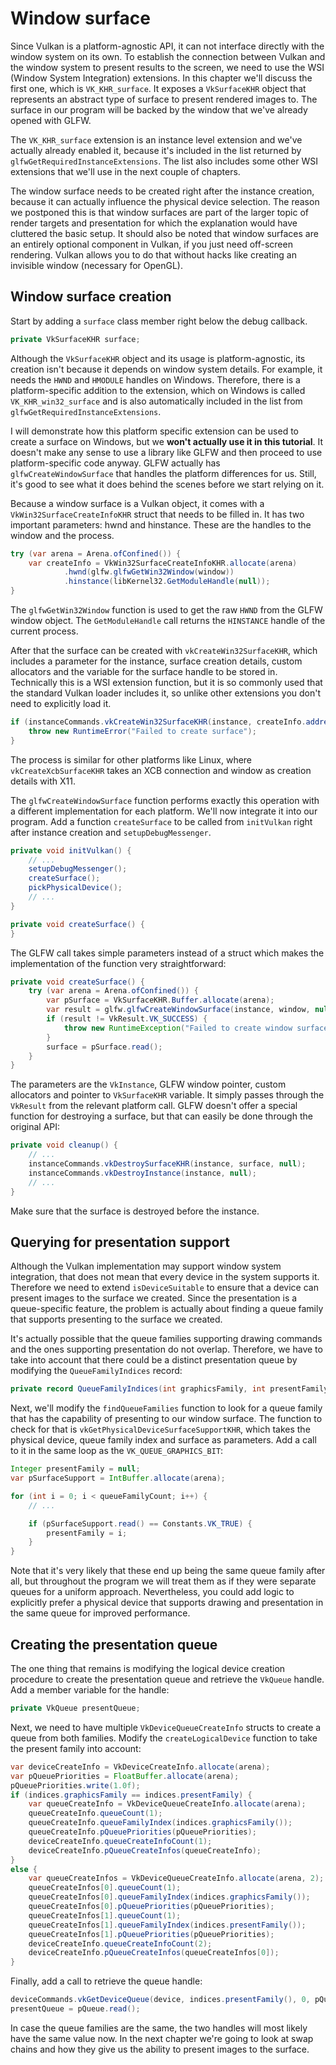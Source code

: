 # Window surface

Since Vulkan is a platform-agnostic API, it can not interface directly with the window system on its own. To establish the connection between Vulkan and the window system to present results to the screen, we need to use the WSI (Window System Integration) extensions. In this chapter we'll discuss the first one, which is `VK_KHR_surface`. It exposes a `VkSurfaceKHR` object that represents an abstract type of surface to present rendered images to. The surface in our program will be backed by the window that we've already opened with GLFW.

The `VK_KHR_surface` extension is an instance level extension and we've actually already enabled it, because it's included in the list returned by `glfwGetRequiredInstanceExtensions`. The list also includes some other WSI extensions that we'll use in the next couple of chapters.

The window surface needs to be created right after the instance creation, because it can actually influence the physical device selection. The reason we postponed this is that window surfaces are part of the larger topic of render targets and presentation for which the explanation would have cluttered the basic setup. It should also be noted that window surfaces are an entirely optional component in Vulkan, if you just need off-screen rendering. Vulkan allows you to do that without hacks like creating an invisible window (necessary for OpenGL).

## Window surface creation

Start by adding a `surface` class member right below the debug callback.

```java
private VkSurfaceKHR surface;
```

Although the `VkSurfaceKHR` object and its usage is platform-agnostic, its creation isn't because it depends on window system details. For example, it needs the `HWND` and `HMODULE` handles on Windows. Therefore, there is a platform-specific addition to the extension, which on Windows is called `VK_KHR_win32_surface` and is also automatically included in the list from `glfwGetRequiredInstanceExtensions`.

I will demonstrate how this platform specific extension can be used to create a surface on Windows, but we **won't actually use it in this tutorial**. It doesn't make any sense to use a library like GLFW and then proceed to use platform-specific code anyway. GLFW actually has `glfwCreateWindowSurface` that handles the platform differences for us. Still, it's good to see what it does behind the scenes before we start relying on it.

Because a window surface is a Vulkan object, it comes with a `VkWin32SurfaceCreateInfoKHR` struct that needs to be filled in. It has two important parameters: hwnd and hinstance. These are the handles to the window and the process.

```java
try (var arena = Arena.ofConfined()) {
    var createInfo = VkWin32SurfaceCreateInfoKHR.allocate(arena)
            .hwnd(glfw.glfwGetWin32Window(window))
            .hinstance(libKernel32.GetModuleHandle(null));
}
```

The `glfwGetWin32Window` function is used to get the raw `HWND` from the GLFW window object. The `GetModuleHandle` call returns the `HINSTANCE` handle of the current process.

After that the surface can be created with `vkCreateWin32SurfaceKHR`, which includes a parameter for the instance, surface creation details, custom allocators and the variable for the surface handle to be stored in. Technically this is a WSI extension function, but it is so commonly used that the standard Vulkan loader includes it, so unlike other extensions you don't need to explicitly load it.

```java
if (instanceCommands.vkCreateWin32SurfaceKHR(instance, createInfo.address(), null, pSurface) != VkResult.VK_SUCCESS) {
    throw new RuntimeError("Failed to create surface");
}
```

The process is similar for other platforms like Linux, where `vkCreateXcbSurfaceKHR` takes an XCB connection and window as creation details with X11.

The `glfwCreateWindowSurface` function performs exactly this operation with a different implementation for each platform. We'll now integrate it into our program. Add a function `createSurface` to be called from `initVulkan` right after instance creation and `setupDebugMessenger`.

```java
private void initVulkan() {
    // ...
    setupDebugMessenger();
    createSurface();
    pickPhysicalDevice();
    // ...
}

private void createSurface() {
}
```

The GLFW call takes simple parameters instead of a struct which makes the implementation of the function very straightforward:

```java
private void createSurface() {
    try (var arena = Arena.ofConfined()) {
        var pSurface = VkSurfaceKHR.Buffer.allocate(arena);
        var result = glfw.glfwCreateWindowSurface(instance, window, null, pSurface);
        if (result != VkResult.VK_SUCCESS) {
            throw new RuntimeException("Failed to create window surface, vulkan error code: " + VkResult.explain(result));
        }
        surface = pSurface.read();
    }
}
```

The parameters are the `VkInstance`, GLFW window pointer, custom allocators and pointer to `VkSurfaceKHR` variable. It simply passes through the `VkResult` from the relevant platform call. GLFW doesn't offer a special function for destroying a surface, but that can easily be done through the original API:

```java
private void cleanup() {
    // ...
    instanceCommands.vkDestroySurfaceKHR(instance, surface, null);
    instanceCommands.vkDestroyInstance(instance, null);
    // ...
}
```

Make sure that the surface is destroyed before the instance.

## Querying for presentation support

Although the Vulkan implementation may support window system integration, that does not mean that every device in the system supports it. Therefore we need to extend `isDeviceSuitable` to ensure that a device can present images to the surface we created. Since the presentation is a queue-specific feature, the problem is actually about finding a queue family that supports presenting to the surface we created.

It's actually possible that the queue families supporting drawing commands and the ones supporting presentation do not overlap. Therefore, we have to take into account that there could be a distinct presentation queue by modifying the `QueueFamilyIndices` record:

```java
private record QueueFamilyIndices(int graphicsFamily, int presentFamily) {}
```

Next, we'll modify the `findQueueFamilies` function to look for a queue family that has the capability of presenting to our window surface. The function to check for that is `vkGetPhysicalDeviceSurfaceSupportKHR`, which takes the physical device, queue family index and surface as parameters. Add a call to it in the same loop as the `VK_QUEUE_GRAPHICS_BIT`:

```java
Integer presentFamily = null;
var pSurfaceSupport = IntBuffer.allocate(arena);

for (int i = 0; i < queueFamilyCount; i++) {
    // ...

    if (pSurfaceSupport.read() == Constants.VK_TRUE) {
        presentFamily = i;
    }
}
```

Note that it's very likely that these end up being the same queue family after all, but throughout the program we will treat them as if they were separate queues for a uniform approach. Nevertheless, you could add logic to explicitly prefer a physical device that supports drawing and presentation in the same queue for improved performance.

## Creating the presentation queue

The one thing that remains is modifying the logical device creation procedure to create the presentation queue and retrieve the `VkQueue` handle. Add a member variable for the handle:

```java
private VkQueue presentQueue;
```

Next, we need to have multiple `VkDeviceQueueCreateInfo` structs to create a queue from both families. Modify the `createLogicalDevice` function to take the present family into account:

```java
var deviceCreateInfo = VkDeviceCreateInfo.allocate(arena);
var pQueuePriorities = FloatBuffer.allocate(arena);
pQueuePriorities.write(1.0f);
if (indices.graphicsFamily == indices.presentFamily) {
    var queueCreateInfo = VkDeviceQueueCreateInfo.allocate(arena);
    queueCreateInfo.queueCount(1);
    queueCreateInfo.queueFamilyIndex(indices.graphicsFamily());
    queueCreateInfo.pQueuePriorities(pQueuePriorities);
    deviceCreateInfo.queueCreateInfoCount(1);
    deviceCreateInfo.pQueueCreateInfos(queueCreateInfo);
}
else {
    var queueCreateInfos = VkDeviceQueueCreateInfo.allocate(arena, 2);
    queueCreateInfos[0].queueCount(1);
    queueCreateInfos[0].queueFamilyIndex(indices.graphicsFamily());
    queueCreateInfos[0].pQueuePriorities(pQueuePriorities);
    queueCreateInfos[1].queueCount(1);
    queueCreateInfos[1].queueFamilyIndex(indices.presentFamily());
    queueCreateInfos[1].pQueuePriorities(pQueuePriorities);
    deviceCreateInfo.queueCreateInfoCount(2);
    deviceCreateInfo.pQueueCreateInfos(queueCreateInfos[0]);
}
```

Finally, add a call to retrieve the queue handle:

```java
deviceCommands.vkGetDeviceQueue(device, indices.presentFamily(), 0, pQueue);
presentQueue = pQueue.read();
```

In case the queue families are the same, the two handles will most likely have the same value now. In the next chapter we're going to look at swap chains and how they give us the ability to present images to the surface.

